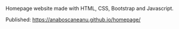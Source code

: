 Homepage website made with HTML, CSS, Bootstrap and Javascript.

Published: https://anaboscaneanu.github.io/homepage/

